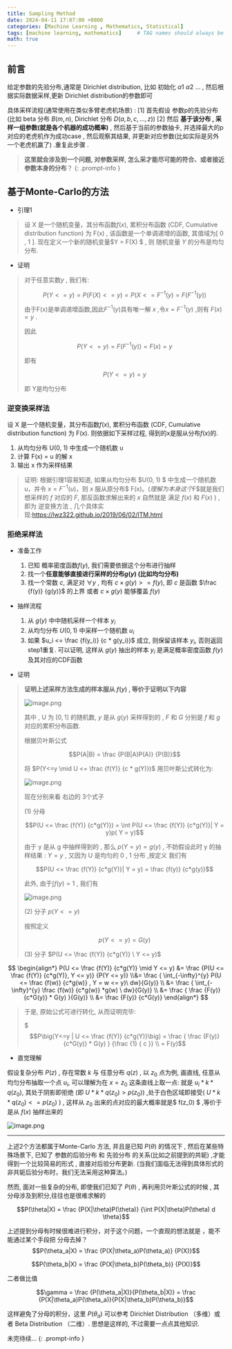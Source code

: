 ```yaml
---
title: Sampling Method
date: 2024-04-11 17:07:00 +0800
categories: [Machine Learning , Mathematics, Statistical]
tags: [machine learning, mathematics]     # TAG names should always be lowercase
math: true
---
```


## 前言


给定参数的先验分布,通常是 Dirichlet distribution, 比如 初始化 $\alpha1 \ \alpha2 \ …$  , 然后根据实际数据采样,更新 Dirichlet distribution的参数即可

具体采样流程(通常使用在类似多臂老虎机场景) :
[1] 首先假设 参数p的先验分布 (比如 beta 分布 $B(m,n)$, Dirichlet 分布 $D(a,b,c,...,z)$)
[2] 然后 **基于该分布 ,  采样一组参数(就是各个机器的成功概率)** , 然后基于当前的参数抽卡, 并选择最大的p对应的老虎机作为成功case , 然后观察其结果, 并更新对应参数(比如实际是另外一个老虎机赢了) .重复此步骤 .


> **这里就会涉及到一个问题, 对参数采样, 怎么采才能尽可能的符合、或者接近参数本身的分布**？
{: .prompt-info }


## 基于Monte-Carlo的方法

- 引理1

> 设 X 是一个随机变量，其分布函数$f(x)$, 累积分布函数 (CDF, Cumulative distribution function) 为 F(x) , 该函数是一个单调递增的函数, 其值域为[ 0 ,  1 ]. 现在定义一个新的随机变量$Y = F(X) $ , 则 随机变量 $Y$ 的分布是均匀分布.

- 证明

> 对于任意实数$y$ , 我们有:
> 
> $$P(Y<=y)  = P(F(X) <= y) = P(X <= F^{-1}(y) = F( F^{-1}(y))$$
> 
> 由于F(x)是单调递增函数,因此$F^{-1}(y)$具有唯一解 $x$ ,令$x = F^{-1}(y)$ ,则有 $F(x) = y$ .
> 
> 因此
> 
> $$P( Y <= y) = F(F^{-1}(y)) = F(x) = y$$
> 
> 即有
> 
> $$P( Y <= y)  = y$$
> 
> 即 Y是均匀分布


### 逆变换采样法

设 X 是一个随机变量，其分布函数$f(x)$, 累积分布函数 (CDF, Cumulative distribution function) 为 F(x). 则依据如下采样过程, 得到的x是服从分布$f(x)$的.

1. 从均匀分布 U(0, 1) 中生成一个随机数 u
2. 计算 F(x) = u 的解 x
3. 输出 x 作为采样结果

> 证明: 根据引理1容易知道, 如果从均匀分布 $U(0, 1) $ 中生成一个随机数 u，并令 $x = F^{-1} (u)$，则 $x$ 服从原分布$ F(x)$。(理解为本身这个$F$就是我们想采样的 $f$ 对应的 $F$, 那反函数求解出来的 $x$ 自然就是 满足 $f(x)$ 和 $F(x)$ ) , 即为 逆变换方法 , 几个具体实现:https://lwz322.github.io/2019/06/02/ITM.html

### 拒绝采样法

- 准备工作
    1. 已知 概率密度函数$f(y)$, 我们需要依据这个分布进行抽样
    2. 找一个**任意能够直接进行采样的分布$g(y)$ (比如均匀分布)**
    3. 找一个常数 $c$, 满足对 $\forall y$ , 均有 $c \times g(y) >= f(y)$, 即 $c$ 是函数 $\frac {f(y)} {g(y)}$ 的上界 或者 $c \times g(y)$ 能够覆盖 $f(y)$

- 抽样流程
    1. 从 $g(y)$ 中中随机采样一个样本 $y_i$
    2. 从均匀分布 $U(0,1)$ 中采样一个随机数 $u_i$
    3. 如果 $u_i <= \frac {f(y_i)} {c * g(y_i)}$  成立, 则保留该样本 $y_i$, 否则返回 step1重复. 可以证明, 这样从 $g(y)$ 抽出的样本 $y_i$ 是满足概率密度函数 $f(y)$ 及其对应的CDF函数

- 证明

> **证明上述采样方法生成的样本服从 $f(y)$ , 等价于证明以下内容**
> 
> ![image.png](https://s2.loli.net/2024/04/11/zBmECrMeK82fnAI.png)
> 
> 其中 , U 为 $[0 ,1]$ 的随机数, $y$ 是从 $g(y)$ 采样得到的 , $F$ 和 $G$ 分别是 $f$ 和 $g$ 对应的累积分布函数.
> 
> 根据贝叶斯公式
> 
> $$P(A|B) = \frac {P(B|A)P(A)} {P(B)}$$
> 
> 将 $P(Y<=y \mid U <= \frac {f(Y)} {c * g(Y)})$ 用贝叶斯公式转化为:
> 
> ![image.png](https://s2.loli.net/2024/04/11/e6lD9zZm7pocfIu.png)
> 
> 现在分别来看 右边的 3个式子
> 
> (1) 分母
> 
> $$P(U <= \frac {f(Y)} {c*g(Y)}) =  \int P(U <= \frac {f(Y)} {c*g(Y)}| Y = y)p( Y = y)$$
> 
> 
> 由于 y 是从 g 中抽样得到的 , 那么 $p( Y = y) = g(y)$ , 不妨假设此时 y 的抽样结果 : $Y = y$ , 又因为 U 是均匀的 0 , 1 分布 ,按定义 我们有
> 
> $$P(U <= \frac {f(Y)} {c*g(Y)}| Y = y) = \frac {f(y)} {c*g(y)}$$
> 
> 此外, 由于$\int f(y)=1$ , 我们有 
> 
> ![image.png](https://s2.loli.net/2024/04/11/mdCt9oxAZKaMNsW.png)
> 
> (2) 分子 $p( Y <= y)$
> 
> 按照定义 
> 
> $$p( Y <= y) = G(y)$$
> 
> (3) 分子 $P(U <= \frac {f(Y)} {c*g(Y)} \ Y <= y)$
> 
$$
\begin{align*}
P(U <= \frac {f(Y)} {c*g(Y)} \mid Y <= y) &= 
\frac {P(U <= \frac {f(Y)} {c*g(Y)}, Y <= y)} {P(Y <= y)} \\&=  
\frac { \int_{-\infty}^{y} P(U <= \frac {f(w)} {c*g(w)}  , Y = w <= y)\ dw}{G(y)} \\ &= 
\frac { \int_{-\infty}^{y} \frac {f(w)} {c*g(w)} *g(w) \ dw}{G(y)} \\ &=  
\frac { \frac {F(y)} {c*G(y)} * G(y) }{G(y)} \\ &= 
\frac {F(y)} {c*G(y)}
\end{align*}
$$
> 
> 
> 于是, 原始公式可进行转化, 从而证明完毕:
> 
> $$$P\big(Y<=y | U <= \frac {f(Y)} {c*g(Y)}\big) = \frac { \frac {F(y)} {c*G(y)} * G(y) } {\frac {1} { c }} \\ = F(y)$$


- 直觉理解

假设复杂分布 $P(z)$ , 存在常数 $k$ 与 任意分布 $q(z)$ , 以 $z_0$ 点为例, 画直线, 任意从均匀分布抽取一个点 $u_i$, 可以理解为在 $x = z_0$ 这条直线上取一点: 就是 $u_i  * k * q(z_0)$, 其处于阴影即拒绝 (即 $U * k * q(z_0) > p(z_0)$) ,处于白色区域即接受( $U * k * q(z_0) <= p(z_0)$ ) , 这样从 $z_0$ 出来的点对应的最大概率就是$ f(z_0) $ ,等价于是从 $f(x)$ 抽样出来的


![image.png](https://s2.loli.net/2024/04/11/XO3GehobsnckrNQ.png)

----
上述2个方法都属于Monte-Carlo 方法, 并且是已知 $P(\theta)$ 的情况下 , 然后在某些特殊场景下, 已知了 参数的后验分布 和 先验分布 的关系(比如之前提到的共轭) ,才能得到一个比较简易的形式 , 直接对后验分布更新. (当我们面临无法得到具体形式的非共轭后验分布时，我们无法采用这种算法。)

然而, 面对一些复杂的分布, 即使我们已知了 $P(\theta)$  , 再利用贝叶斯公式的时候 , 其分母涉及到积分,往往也是很难求解的

$$P(\theta|X) = \frac {P(X|\theta)P(\theta)} {\int P(X|\theta)P(\theta) d \theta}$$

上述提到分母有时候很难进行积分，对于这个问题，一个直观的想法就是 ，能不能通过某个手段把 分母去掉？
$$P(\theta_a|X) = \frac {P(X|\theta_a)P(\theta_a)} {P(X)}$$

$$P(\theta_b|X) = \frac {P(X|\theta_b)P(\theta_b)} {P(X)}$$

二者做比值

$$\gamma = \frac {P(\theta_a|X)}{P(\theta_b|X)} = \frac {P(X|\theta_a)P(\theta_a)}{P(X|\theta_b)P(\theta_b)}$$

这样避免了分母的积分，这里 $P(\theta_a)$ 可以参考 Dirichlet Distribution （多维）或者 Beta Distribution （二维）. 思想是这样的, 不过需要一点点其他知识. 

未完待续...
{: .prompt-info }
